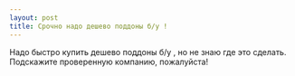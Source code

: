 ```yaml
---
layout: post 
title: Срочно надо дешево поддоны б/у ! 
--- 
```

Надо быстро купить дешево поддоны б/у , но не знаю где это сделать. Подскажите проверенную компанию, пожалуйста!